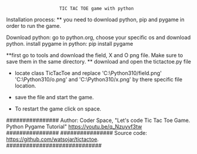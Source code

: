                         TIC TAC TOE game with python
Installation process:
** you need to download python, pip and pygame in order to run the game.

Download python: go to python.org, choose your specific os and download python.
install pygame in python: pip install pygame

**first go to tools and download the field, X and O png file. Make sure to save them in the same directory.
** download and open the tictactoe.py file
* locate class TicTacToe and replace 'C:\Python310/field.png' 'C:\Python310/o.png' and 'C:\Python310/x.png' by there specific file location.

* save the file and start the game.
  
* To restart the game click on space.


################ Author: Coder Space, "Let's code Tic Tac Toe Game. Python Pygame Tutorial" https://youtu.be/q_Nzuyvf3tw ################
################ Source code: https://github.com/watsojar/tictactoe. #############################
